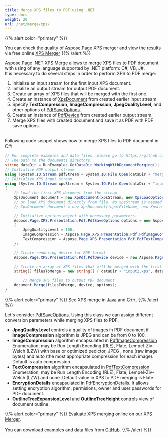 ```yaml
---
title: Merge XPS files to PDF using .NET
type: docs
weight: 20
url: /net/merge/xps/
---
```


{{% alert color="primary" %}} 

You can check the quality of Aspose.Page XPS merger and view the results via free online <a nofollow href="https://products.aspose.app/page/merger/xps">XPS Merger</a> {{% /alert %}} 

Aspose.Page .NET XPS Merge allows to merge XPS files to PDF document with using of any language supported by .NET platform: C#, VB, J#.
<br>It is necessary to do several steps in order to perform XPS to PDF merge:
1. Initialize an input stream for the first input XPS document.
2. Initialize an output stream for output PDF document.
3. Create an array of XPS files that will be merged with the first one.
4. Create an instance of [XpsDocument](https://apireference.aspose.com/page/net/aspose.page.xps/xpsdocument) from created earlier input stream.
5. Specify **TextCompression**, **ImageCompression**, **JpegQualityLevel**, and other options of [PdfSaveOptions](https://apireference.aspose.com/page/net/aspose.page.xps.presentation.pdf/pdfsaveoptions).
6. Create an instance of [PdfDevice](https://apireference.aspose.com/page/net/aspose.page.xps.presentation.pdf/pdfdevice) from created earlier output stream.
7. Merge XPS files with created document and save it as PDF with PDF save options. 

<br>Following code snippet shows how to merge XPS files to PDF document in C#:
<br>
```C#
// For complete examples and data files, please go to https://github.com/aspose-page/Aspose.Page-for-.NET
// The path to the documents directory.
string dataDir = RunExamples.GetDataDir_WorkingWithDocumentMerging();
// Initialize PDF output stream
using (System.IO.Stream pdfStream = System.IO.File.Open(dataDir + "mergedXPSfiles.pdf", System.IO.FileMode.Create, System.IO.FileAccess.Write))
// Initialize XPS input stream
using (System.IO.Stream xpsStream = System.IO.File.Open(dataDir + "input.xps", System.IO.FileMode.Open, System.IO.FileAccess.Read))
{
    // Load the first XPS document from the stream
    XpsDocument document = new XpsDocument(xpsStream, new XpsLoadOptions());
    // or load XPS document directly from file. No xpsStream is needed then.
    // XpsDocument document = new XpsDocument(inputFileName, new XpsLoadOptions());

    // Initialize options object with necessary parameters.
    Aspose.Page.XPS.Presentation.Pdf.PdfSaveOptions options = new Aspose.Page.XPS.Presentation.Pdf.PdfSaveOptions()
    {
        JpegQualityLevel = 100,
        ImageCompression = Aspose.Page.XPS.Presentation.Pdf.PdfImageCompression.Jpeg,
        TextCompression = Aspose.Page.XPS.Presentation.Pdf.PdfTextCompression.Flate
    };

    // Create rendering device for PDF format
    Aspose.Page.XPS.Presentation.Pdf.PdfDevice device = new Aspose.Page.XPS.Presentation.Pdf.PdfDevice(pdfStream);
    
    // Create an array of XPS files that will be merged with the first one
    string[] filesToMerge = new string[] { dataDir + "input2.xps", dataDir + "input3.xps" };

		// Merge XPS files to output PDF document
    document.Merge(filesToMerge, device, options);
}
```
{{% alert color="primary" %}}
See XPS merge in [Java](/page/java/merge/xps/) and [C++](/page/cpp/merge/xps/).
{{% /alert %}}

Let's consider [PdfSaveOptions](https://apireference.aspose.com/page/net/aspose.page.xps.presentation.pdf/pdfsaveoptions). Using this class we can assign different conversion parameters while merging XPS files to PDF.
<br>
- **JpegQualityLevel** controls a quality of images in PDF document if **ImageCompression** algorithm is JPEG and can be from 0 to 100.
- **ImageCompression** algorithm encapsulated in [PdfImageCompression](https://apireference.aspose.com/page/net/aspose.page.xps.presentation.pdf/pdfimagecompression) Enumeration, may be Run Length Encoding (RLE), Flate, Lempel-Ziv-Welch (LZW) with base or optimized pedictor, JPEG , none (raw image bytes) and auto (the most appropriate compression for each image). Default is auto compression.
- **TextCompression** algorithm encapsulated in [PdfTextCompression](https://apireference.aspose.com/page/net/aspose.page.xps.presentation.pdf/pdftextcompression) Enumeration, may be Run Length Encoding (RLE), Flate, Lempel-Ziv-Welch (LZW) and none. Default value in XPS to PDF merging is Flate.
- **EncryptionDetails** encapsulated in [PdfEncryptionDetails](https://apireference.aspose.com/page/net/aspose.page.xps.presentation.pdf/pdfencryptiondetails). It allows setting encryption algorithm, permisions, owner and user passwords for PDF document.
- **OutlineTreeExpansionLevel** and **OutlineTreeHeight** controls view of document outline.

{{% alert color="primary" %}}
Evaluate XPS merging online on our <a nofollow href="https://products.aspose.app/page/merger/xps">XPS Merger</a>.
<br>
<br>
You can download examples and data files from [GitHub](https://github.com/aspose-page/Aspose.Page-for-.NET). {{% /alert %}} 